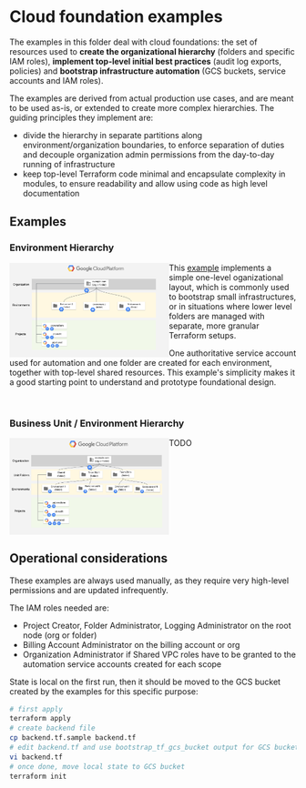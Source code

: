 # Cloud foundation examples

The examples in this folder deal with cloud foundations: the set of resources used to **create the organizational hierarchy** (folders and specific IAM roles), **implement top-level initial best practices** (audit log exports, policies) and **bootstrap infrastructure automation** (GCS buckets, service accounts and IAM roles).

The examples are derived from actual production use cases, and are meant to be used as-is, or extended to create more complex hierarchies. The guiding principles they implement are:

- divide the hierarchy in separate partitions along environment/organization boundaries, to enforce separation of duties and decouple organization admin permissions from the day-to-day running of infrastructure
- keep top-level Terraform code minimal and encapsulate complexity in modules, to ensure readability and allow using code as high level documentation

## Examples

### Environment Hierarchy

<a href="./environments/" title="Environments example"><img src="./environments/diagram.png" align="left" width="280px"></a> This [example](./environments/) implements a simple one-level oganizational layout, which is commonly used to bootstrap small infrastructures, or in situations where lower level folders are managed with separate, more granular Terraform setups.

One authoritative service account used for automation and one folder are created for each environment, together with top-level shared resources. This example's simplicity makes it a good starting point to understand and prototype foundational design.

<br clear="left">

### Business Unit / Environment Hierarchy

<a href="./business-units/" title="Business Units example"><img src="./business-units/diagram.png" align="left" width="280px"></a> TODO

<br clear="left">

## Operational considerations

These examples are always used manually, as they require very high-level permissions and are updated infrequently.

The IAM roles needed are:

- Project Creator, Folder Administrator, Logging Administrator on the root node (org or folder)
- Billing Account Administrator on the billing account or org
- Organization Administrator if Shared VPC roles have to be granted to the automation service accounts created for each scope

State is local on the first run, then it should be moved to the GCS bucket created by the examples for this specific purpose:

```bash
# first apply
terraform apply
# create backend file
cp backend.tf.sample backend.tf
# edit backend.tf and use bootstrap_tf_gcs_bucket output for GCS bucket name
vi backend.tf
# once done, move local state to GCS bucket
terraform init
```

